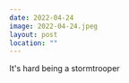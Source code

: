 ```yaml
---
date: 2022-04-24
image: 2022-04-24.jpeg
layout: post
location: ""
---
```


It's hard being a stormtrooper
